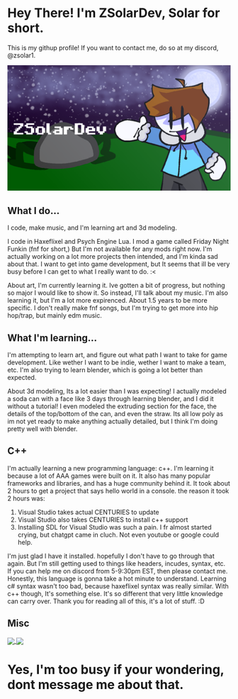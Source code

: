# Hey There! I'm ZSolarDev, Solar for short.
This is my githup profile! If you want to contact me, do so at my discord, @zsolar1.

![](https://github.com/ZSolarDev/ZSolarDev/blob/main/Banner.png)
## What I do...
I code, make music, and I'm learning art and 3d modeling.

I code in Haxeflixel and Psych Engine Lua. I mod a game called Friday Night Funkin (fnf for short,) But I'm not available for any mods right now. I'm actually working on a lot more projects then intended, and I'm kinda sad about that. I want to get into game development, but It seems that ill be very busy before I can get to what I really want to do. :<

About art, I'm currently learning it. Ive gotten a bit of progress, but nothing so major I would like to show it. So instead, I'll talk about my music. I'm also learning it, but I'm a lot more expirenced. About 1.5 years to be more specific. I don't really make fnf songs, but I'm trying to get more into hip hop/trap, but mainly edm music.

## What I'm learning...
I'm attempting to learn art, and figure out what path I want to take for game development. Like wether I want to be indie, wether I want to make a team, etc. I'm also trying to learn blender, which is going a lot better than expected.

About 3d modeling, Its a lot easier than I was expecting! I actually modeled a soda can with a face like 3 days through learning blender, and I did it without a tutorial! I even modeled the extruding section for the face, the details of the top/bottom of the can, and even the straw. Its all low poly as im not yet ready to make anything actually detailed, but I think I'm doing pretty well with blender.

## C++
I'm actually learning a new programming language: c++. I'm learning it because a lot of AAA games were built on it. It also has many popular frameworks and libraries, and has a huge community behind it. It took about 2 hours to get a project that says hello world in a console. the reason it took 2 hours was:
1. Visual Studio takes actual CENTURIES to update
2. Visual Studio also takes CENTURIES to install c++ support
3. Installing SDL for Visual Studio was such a pain. I fr almost started crying, but chatgpt came in cluch. Not even youtube or google could help.

I'm just glad I have it installed. hopefully I don't have to go through that again. But I'm still getting used to things like headers, incudes, syntax, etc. If you can help me on discord from 5-9:30pm EST, then please contact me. Honestly, this language is gonna take a hot minute to understand. Learning c# syntax wasn't too bad, because haxeflixel syntax was really similar. With c++ though, It's something else. It's so different that very little knowledge can carry over. Thank you for reading all of this, it's a lot of stuff. :D

## Misc
<a href="https://github.com/anuraghazra/github-readme-stats">
  <img height=200 align="center" src="https://github-readme-stats.vercel.app/api?username=zsolardev&theme=tokyonight" />
</a>
<a href="https://github.com/anuraghazra/convoychat">
  <img height=200 align="center" src="https://github-readme-stats.vercel.app/api/top-langs?username=zsolardev&layout=compact&langs_count=8&card_width=320&theme=tokyonight" />
</a>

# Yes, I'm too busy if your wondering, dont message me about that.
